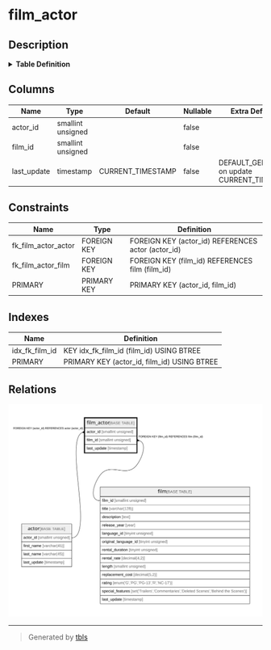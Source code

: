 # film_actor

## Description

<details>
<summary><strong>Table Definition</strong></summary>

```sql
CREATE TABLE `film_actor` (
  `actor_id` smallint unsigned NOT NULL,
  `film_id` smallint unsigned NOT NULL,
  `last_update` timestamp NOT NULL DEFAULT CURRENT_TIMESTAMP ON UPDATE CURRENT_TIMESTAMP,
  PRIMARY KEY (`actor_id`,`film_id`),
  KEY `idx_fk_film_id` (`film_id`),
  CONSTRAINT `fk_film_actor_actor` FOREIGN KEY (`actor_id`) REFERENCES `actor` (`actor_id`) ON DELETE RESTRICT ON UPDATE CASCADE,
  CONSTRAINT `fk_film_actor_film` FOREIGN KEY (`film_id`) REFERENCES `film` (`film_id`) ON DELETE RESTRICT ON UPDATE CASCADE
) ENGINE=InnoDB DEFAULT CHARSET=utf8mb4 COLLATE=utf8mb4_0900_ai_ci
```

</details>

## Columns

| Name | Type | Default | Nullable | Extra Definition | Children | Parents | Comment |
| ---- | ---- | ------- | -------- | ---------------- | -------- | ------- | ------- |
| actor_id | smallint unsigned |  | false |  |  | [actor](actor.md) |  |
| film_id | smallint unsigned |  | false |  |  | [film](film.md) |  |
| last_update | timestamp | CURRENT_TIMESTAMP | false | DEFAULT_GENERATED on update CURRENT_TIMESTAMP |  |  |  |

## Constraints

| Name | Type | Definition |
| ---- | ---- | ---------- |
| fk_film_actor_actor | FOREIGN KEY | FOREIGN KEY (actor_id) REFERENCES actor (actor_id) |
| fk_film_actor_film | FOREIGN KEY | FOREIGN KEY (film_id) REFERENCES film (film_id) |
| PRIMARY | PRIMARY KEY | PRIMARY KEY (actor_id, film_id) |

## Indexes

| Name | Definition |
| ---- | ---------- |
| idx_fk_film_id | KEY idx_fk_film_id (film_id) USING BTREE |
| PRIMARY | PRIMARY KEY (actor_id, film_id) USING BTREE |

## Relations

![er](film_actor.svg)

---

> Generated by [tbls](https://github.com/k1LoW/tbls)
